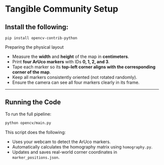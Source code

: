 # Tangible Community Setup

## Install the following:

```
pip install opencv-contrib-python 
```

Preparing the physical layout

- Measure the **width** and **height** of the map in **centimeters**.
- Print **four ArUco markers** with IDs **0, 1, 2, and 3**.
- Tape each marker so its **top-left corner aligns with the corresponding corner of the map**.
- Keep all markers consistently oriented (not rotated randomly).
- Ensure the camera can see all four markers clearly in its frame.

---

## Running the Code

To run the full pipeline:

```bash
python opencv/main.py
```

This script does the following:
- Uses your webcam to detect the ArUco markers.
- Automatically calculates the homography matrix using `homography.py`.
- Updates and saves real-world corner coordinates in `marker_positions.json`.
